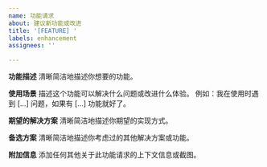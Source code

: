 ```yaml
---
name: 功能请求
about: 建议新功能或改进
title: '[FEATURE] '
labels: enhancement
assignees: ''

---
```


**功能描述**
清晰简洁地描述你想要的功能。

**使用场景**
描述这个功能可以解决什么问题或改进什么体验。
例如：我在使用时遇到 [...] 问题，如果有 [...] 功能就好了。

**期望的解决方案**
清晰简洁地描述你期望的实现方式。

**备选方案**
清晰简洁地描述你考虑过的其他解决方案或功能。

**附加信息**
添加任何其他关于此功能请求的上下文信息或截图。
